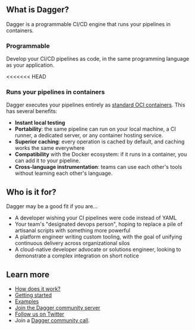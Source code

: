 ## What is Dagger?

Dagger is a programmable CI/CD engine that runs your pipelines in containers.

### Programmable

Develop your CI/CD pipelines as code, in the same programming language as your application.

<<<<<<< HEAD
### Runs your pipelines in containers

Dagger executes your pipelines entirely as [standard OCI containers](https://opencontainers.org/). This has several benefits:

* **Instant local testing**
* **Portability**: the same pipeline can run on your local machine, a CI runner, a dedicated server, or any container hosting service.
* **Superior caching**: every operation is cached by default, and caching works the same everywhere
* **Compatibility** with the Docker ecosystem: if it runs in a container, you can add it to your pipeline.
* **Cross-language instrumentation**: teams can use each other's tools without learning each other's language.

## Who is it for?

Dagger may be a good fit if you are...

* A developer wishing your CI pipelines were code instead of YAML
* Your team's "designated devops person", hoping to replace a pile of artisanal scripts with something more powerful
* A platform engineer writing custom tooling, with the goal of unifying continuous delivery across organizational silos
* A cloud-native developer advocate or solutions engineer, looking to demonstrate a complex integration on short notice

## Learn more

* [How does it work?](https://docs.dagger.io/#how-does-it-work)
* [Getting started](https://docs.dagger.io/#getting-started)
* [Examples](https://github.com/dagger/examples)
* [Join the Dagger community server](https://discord.gg/ufnyBtc8uY)
* [Follow us on Twitter](https://twitter.com/dagger_io)
* Join a [Dagger community call](https://dagger.io/events).
